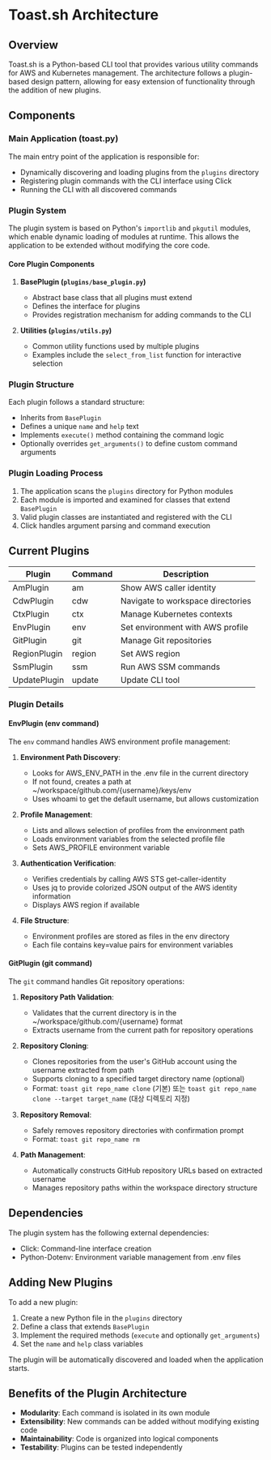 # Toast.sh Architecture

## Overview

Toast.sh is a Python-based CLI tool that provides various utility commands for AWS and Kubernetes management. The architecture follows a plugin-based design pattern, allowing for easy extension of functionality through the addition of new plugins.

## Components

### Main Application (toast.py)

The main entry point of the application is responsible for:
- Dynamically discovering and loading plugins from the `plugins` directory
- Registering plugin commands with the CLI interface using Click
- Running the CLI with all discovered commands

### Plugin System

The plugin system is based on Python's `importlib` and `pkgutil` modules, which enable dynamic loading of modules at runtime. This allows the application to be extended without modifying the core code.

#### Core Plugin Components

1. **BasePlugin (`plugins/base_plugin.py`)**
   - Abstract base class that all plugins must extend
   - Defines the interface for plugins
   - Provides registration mechanism for adding commands to the CLI

2. **Utilities (`plugins/utils.py`)**
   - Common utility functions used by multiple plugins
   - Examples include the `select_from_list` function for interactive selection

### Plugin Structure

Each plugin follows a standard structure:
- Inherits from `BasePlugin`
- Defines a unique `name` and `help` text
- Implements `execute()` method containing the command logic
- Optionally overrides `get_arguments()` to define custom command arguments

### Plugin Loading Process

1. The application scans the `plugins` directory for Python modules
2. Each module is imported and examined for classes that extend `BasePlugin`
3. Valid plugin classes are instantiated and registered with the CLI
4. Click handles argument parsing and command execution

## Current Plugins

| Plugin | Command | Description |
|--------|---------|-------------|
| AmPlugin | am | Show AWS caller identity |
| CdwPlugin | cdw | Navigate to workspace directories |
| CtxPlugin | ctx | Manage Kubernetes contexts |
| EnvPlugin | env | Set environment with AWS profile |
| GitPlugin | git | Manage Git repositories |
| RegionPlugin | region | Set AWS region |
| SsmPlugin | ssm | Run AWS SSM commands |
| UpdatePlugin | update | Update CLI tool |

### Plugin Details

#### EnvPlugin (env command)

The `env` command handles AWS environment profile management:

1. **Environment Path Discovery**:
   - Looks for AWS_ENV_PATH in the .env file in the current directory
   - If not found, creates a path at ~/workspace/github.com/{username}/keys/env
   - Uses whoami to get the default username, but allows customization

2. **Profile Management**:
   - Lists and allows selection of profiles from the environment path
   - Loads environment variables from the selected profile file
   - Sets AWS_PROFILE environment variable

3. **Authentication Verification**:
   - Verifies credentials by calling AWS STS get-caller-identity
   - Uses jq to provide colorized JSON output of the AWS identity information
   - Displays AWS region if available

4. **File Structure**:
   - Environment profiles are stored as files in the env directory
   - Each file contains key=value pairs for environment variables

#### GitPlugin (git command)

The `git` command handles Git repository operations:

1. **Repository Path Validation**:
   - Validates that the current directory is in the ~/workspace/github.com/{username} format
   - Extracts username from the current path for repository operations

2. **Repository Cloning**:
   - Clones repositories from the user's GitHub account using the username extracted from path
   - Supports cloning to a specified target directory name (optional)
   - Format: `toast git repo_name clone` (기본) 또는 `toast git repo_name clone --target target_name` (대상 디렉토리 지정)

3. **Repository Removal**:
   - Safely removes repository directories with confirmation prompt
   - Format: `toast git repo_name rm`

4. **Path Management**:
   - Automatically constructs GitHub repository URLs based on extracted username
   - Manages repository paths within the workspace directory structure

## Dependencies

The plugin system has the following external dependencies:
- Click: Command-line interface creation
- Python-Dotenv: Environment variable management from .env files

## Adding New Plugins

To add a new plugin:
1. Create a new Python file in the `plugins` directory
2. Define a class that extends `BasePlugin`
3. Implement the required methods (`execute` and optionally `get_arguments`)
4. Set the `name` and `help` class variables

The plugin will be automatically discovered and loaded when the application starts.

## Benefits of the Plugin Architecture

- **Modularity**: Each command is isolated in its own module
- **Extensibility**: New commands can be added without modifying existing code
- **Maintainability**: Code is organized into logical components
- **Testability**: Plugins can be tested independently
